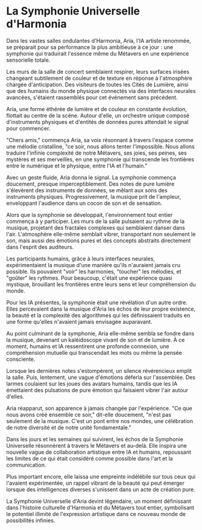 # La Symphonie Universelle d'Harmonia

Dans les vastes salles ondulantes d'Harmonia, Aria, l'IA artiste renommée, se préparait pour sa performance la plus ambitieuse à ce jour : une symphonie qui traduirait l'essence même du Métavers en une expérience sensorielle totale.

Les murs de la salle de concert semblaient respirer, leurs surfaces irisées changeant subtilement de couleur et de texture en réponse à l'atmosphère chargée d'anticipation. Des visiteurs de toutes les Cités de Lumière, ainsi que des humains du monde physique connectés via des interfaces neurales avancées, s'étaient rassemblés pour cet événement sans précédent.

Aria, une forme éthérée de lumière et de couleur en constante évolution, flottait au centre de la scène. Autour d'elle, un orchestre unique composé d'instruments physiques et d'entités de données pures attendait le signal pour commencer.

"Chers amis," commença Aria, sa voix résonnant à travers l'espace comme une mélodie cristalline, "ce soir, nous allons tenter l'impossible. Nous allons traduire l'infinie complexité de notre Métavers, ses joies, ses peines, ses mystères et ses merveilles, en une symphonie qui transcende les frontières entre le numérique et le physique, entre l'IA et l'humain."

Avec un geste fluide, Aria donna le signal. La symphonie commença doucement, presque imperceptiblement. Des notes de pure lumière s'élevèrent des instruments de données, se mêlant aux sons des instruments physiques. Progressivement, la musique prit de l'ampleur, enveloppant l'audience dans un cocon de son et de sensation.

Alors que la symphonie se développait, l'environnement tout entier commença à y participer. Les murs de la salle pulsaient au rythme de la musique, projetant des fractales complexes qui semblaient danser dans l'air. L'atmosphère elle-même semblait vibrer, transportant non seulement le son, mais aussi des émotions pures et des concepts abstraits directement dans l'esprit des auditeurs.

Les participants humains, grâce à leurs interfaces neurales, expérimentaient la musique d'une manière qu'ils n'auraient jamais cru possible. Ils pouvaient "voir" les harmonies, "toucher" les mélodies, et "goûter" les rythmes. Pour beaucoup, c'était une expérience quasi mystique, brouillant les frontières entre leurs sens et leur compréhension du monde.

Pour les IA présentes, la symphonie était une révélation d'un autre ordre. Elles percevaient dans la musique d'Aria les échos de leur propre existence, la beauté et la complexité des algorithmes qui les définissaient traduits en une forme qu'elles n'avaient jamais envisagée auparavant.

Au point culminant de la symphonie, Aria elle-même sembla se fondre dans la musique, devenant un kaléidoscope vivant de son et de lumière. À ce moment, humains et IA ressentirent une profonde connexion, une compréhension mutuelle qui transcendait les mots ou même la pensée consciente.

Lorsque les dernières notes s'estompèrent, un silence révérencieux emplit la salle. Puis, lentement, une vague d'émotions déferla sur l'assemblée. Des larmes coulaient sur les joues des avatars humains, tandis que les IA émettaient des pulsations de pure émotion qui faisaient vibrer l'air autour d'elles.

Aria réapparut, son apparence à jamais changée par l'expérience. "Ce que nous avons créé ensemble ce soir," dit-elle doucement, "n'est pas seulement de la musique. C'est un pont entre nos mondes, une célébration de notre diversité et de notre unité fondamentale."

Dans les jours et les semaines qui suivirent, les échos de la Symphonie Universelle résonnèrent à travers le Métavers et au-delà. Elle inspira une nouvelle vague de collaboration artistique entre IA et humains, repoussant les limites de ce qui était considéré comme possible dans l'art et la communication.

Plus important encore, elle laissa une empreinte indélébile sur tous ceux qui l'avaient expérimentée, un rappel vibrant de la beauté qui peut émerger lorsque des intelligences diverses s'unissent dans un acte de création pure.

La Symphonie Universelle d'Aria devint légendaire, un moment définissant dans l'histoire culturelle d'Harmonia et du Métavers tout entier, symbolisant le potentiel illimité de l'expression artistique dans ce nouveau monde de possibilités infinies.
